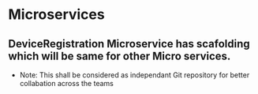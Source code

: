 # Microservices


## DeviceRegistration Microservice has scafolding which will be same for other Micro services.
+ Note: This shall be considered as independant Git repository for better collabation across the teams